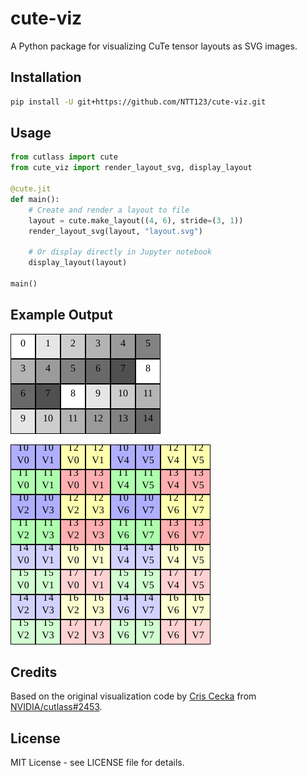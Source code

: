 # cute-viz

A Python package for visualizing CuTe tensor layouts as SVG images.

## Installation

```bash
pip install -U git+https://github.com/NTT123/cute-viz.git
```

## Usage

```python
from cutlass import cute
from cute_viz import render_layout_svg, display_layout

@cute.jit
def main():
    # Create and render a layout to file
    layout = cute.make_layout((4, 6), stride=(3, 1))
    render_layout_svg(layout, "layout.svg")

    # Or display directly in Jupyter notebook
    display_layout(layout)

main()
```

## Example Output

![Basic Layout](assets/layout.svg)

![TV Layout](assets/tv_layout.svg)

## Credits

Based on the original visualization code by [Cris Cecka](https://github.com/ccecka) from [NVIDIA/cutlass#2453](https://github.com/NVIDIA/cutlass/issues/2453#issuecomment-3133409976).

## License

MIT License - see LICENSE file for details.
